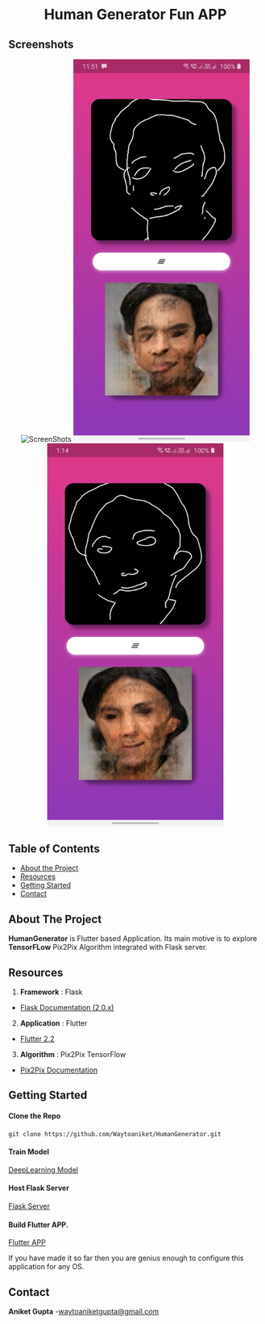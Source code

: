 

<!-- PROJECT NAME-->
<br />
<p align="center">   
  <h1 align="center">Human Generator Fun APP</h1>
</p>


## Screenshots

<p align="center">
 <img src="https://github.com/Waytoaniket/HumanGenerator/blob/main/ScreenShots/Screenshot.gif" width="350" alt="ScreenShots">

 <img src="https://github.com/Waytoaniket/HumanGenerator/blob/main/ScreenShots/Screenshot1.jpg" width="350" alt="ScreenShots">
  <img src="https://github.com/Waytoaniket/HumanGenerator/blob/main/ScreenShots/Screenshot2.jpg" width="350" alt="ScreenShots">
  
</p>

<!-- TABLE OF CONTENTS -->


## Table of Contents

* [About the Project](#about-the-project)
* [Resources](#resources)
* [Getting Started](#getting-started)
* [Contact](#contact)


<!-- ABOUT THE PROJECT -->
## About The Project


**HumanGenerator** is Flutter based Application.
  Its main motive is to explore **TensorFLow** Pix2Pix Algorithm integrated with Flask server.


## Resources
1. **Framework** : Flask
- [Flask Documentation (2.0.x)](https://flask.palletsprojects.com/en/2.0.x/)
2. **Application** : Flutter
- [Flutter 2.2](https://flutter.dev/docs/whats-new?gclsrc=ds&gclsrc=ds)
3. **Algorithm** : Pix2Pix TensorFlow
- [Pix2Pix Documentation](https://www.tensorflow.org/tutorials/generative/pix2pix)



<!-- GETTING STARTED -->
## Getting Started
#### Clone the Repo
```
git clone https://github.com/Waytoaniket/HumanGenerator.git
````

#### Train Model
[DeepLearning Model](https://github.com/Waytoaniket/HumanGenerator/tree/main/DeepLearning%20Model) 

####  Host Flask Server
[Flask Server](https://github.com/Waytoaniket/HumanGenerator/tree/main/Flask%20Server)

#### Build Flutter APP.
[Flutter APP](https://github.com/Waytoaniket/HumanGenerator/tree/main/Flutter%20APK)

If you have made it so far then you are genius enough to configure this application for any OS.

## Contact

**Aniket Gupta** -[waytoaniketgupta@gmail.com](waytoaniketgupta@gmail.com)


